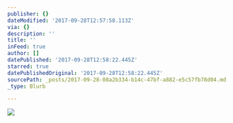 ```yaml
---
publisher: {}
dateModified: '2017-09-28T12:57:58.113Z'
via: {}
description: ''
title: ''
inFeed: true
author: []
datePublished: '2017-09-28T12:58:22.445Z'
starred: true
datePublishedOriginal: '2017-09-28T12:58:22.445Z'
sourcePath: _posts/2017-09-28-08a2b334-b14c-47bf-a882-e5c57fb78d04.md
_type: Blurb

---
```

![](https://the-grid-user-content.s3-us-west-2.amazonaws.com/43cfcc27-b3da-4eed-b9fa-2e8e4ef6ccfe.jpg)